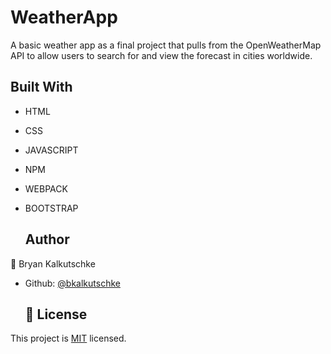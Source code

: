 # WeatherApp

 A basic weather app as a final project that pulls from the OpenWeatherMap API to allow users to search for and view the forecast in cities worldwide.

 ## Built With

- HTML 
- CSS
- JAVASCRIPT
- NPM
- WEBPACK
- BOOTSTRAP

  ## Author

👤 Bryan Kalkutschke
- Github: [@bkalkutschke](https://github.com/bkalkutschke)

  ## 📝 License

This project is [MIT](lic.url) licensed.

